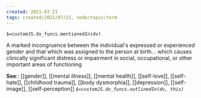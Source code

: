 ```yaml
---
created: 2021-07-21
tags: created/2021/07/21, node/topic/term
---
```

`$=customJS.dv_funcs.mentionedIn(dv)`


A marked incongruence between the individual's expressed or experienced gender and that which was assigned to the person at birth... which causes clinically significant distress or impairment in social, occupational, or other important areas of functioning

**See**:: [[gender]], [[mental illness]], [[mental health]], [[self-love]], [[self-hate]], [[childhood trauma]], [[body dysmorphia]], [[depression]], [[self-image]], [[self-perception]]
*`$=customJS.dv_funcs.outlinedIn(dv, this)`*

